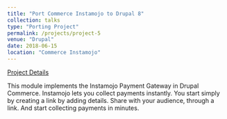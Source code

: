 ```yaml
---
title: "Port Commerce Instamojo to Drupal 8"
collection: talks
type: "Porting Project"
permalink: /projects/project-5
venue: "Drupal"
date: 2018-06-15
location: "Commerce Instamojo"
---
```

[Project Details](https://github.com/BhanuPrakashNani/Commerce-Instamojo)

This module implements the Instamojo Payment Gateway in Drupal Commerce. 
Instamojo lets you collect payments instantly. You start simply by creating a link by adding details.
Share with your audience, through a link. And start collecting payments in minutes.
